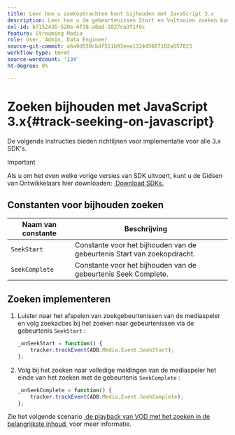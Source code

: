 ```yaml
---
title: Leer hoe u zoekopdrachten kunt bijhouden met JavaScript 3.x
description: Leer hoe u de gebeurtenissen Start en Voltooien zoeken kunt bijhouden met Media SDK in browser-apps (JS 3.x).
exl-id: b7152436-520e-4f38-a8ad-1027ca3f1f6c
feature: Streaming Media
role: User, Admin, Data Engineer
source-git-commit: a6a9d550cbdf511b93eea132445607102a557823
workflow-type: tm+mt
source-wordcount: '134'
ht-degree: 0%

---
```


# Zoeken bijhouden met JavaScript 3.x{#track-seeking-on-javascript}

De volgende instructies bieden richtlijnen voor implementatie voor alle 3.x SDK&#39;s.

>[!IMPORTANT]
>
>Als u om het even welke vorige versies van SDK uitvoert, kunt u de Gidsen van Ontwikkelaars hier downloaden: [&#x200B; Download SDKs.](/help/getting-started/download-sdks.md)

## Constanten voor bijhouden zoeken

| Naam van constante | Beschrijving     |
|---|---|
| `SeekStart` | Constante voor het bijhouden van de gebeurtenis Start van zoekopdracht. |
| `SeekComplete` | Constante voor het bijhouden van de gebeurtenis Seek Complete. |

## Zoeken implementeren

1. Luister naar het afspelen van zoekgebeurtenissen van de mediaspeler en volg zoekacties bij het zoeken naar gebeurtenissen via de gebeurtenis `SeekStart` :

   ```js
   _onSeekStart = function() {
       tracker.trackEvent(ADB.Media.Event.SeekStart);
   };
   ```

1. Volg bij het zoeken naar volledige meldingen van de mediaspeler het einde van het zoeken met de gebeurtenis `SeekComplete` :

   ```js
   _onSeekComplete = function() {
       tracker.trackEvent(ADB.Media.Event.SeekComplete);
   };
   ```

Zie het volgende scenario [&#x200B; de playback van VOD met het zoeken in de belangrijkste inhoud &#x200B;](/help/use-cases/tracking-scenarios/vod-seeking.md) voor meer informatie.
